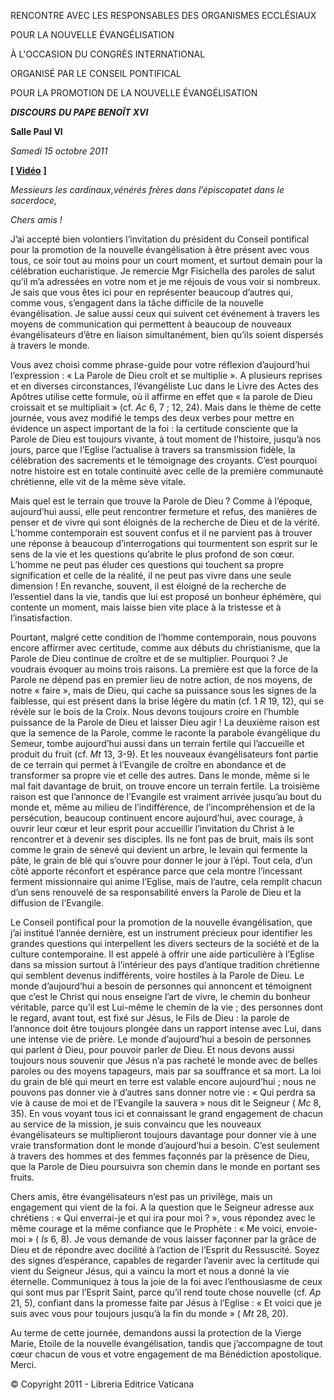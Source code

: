 RENCONTRE AVEC LES RESPONSABLES DES ORGANISMES ECCLÉSIAUX

POUR LA NOUVELLE ÉVANGÉLISATION

À L'OCCASION DU CONGRÈS INTERNATIONAL

ORGANISÉ PAR LE CONSEIL PONTIFICAL

POUR LA PROMOTION DE LA NOUVELLE ÉVANGÉLISATION

***DISCOURS*** ***DU PAPE BENOÎT XVI***

**Salle Paul VI**

*Samedi 15 octobre 2011*

**[ [Vidéo](http://player.rv.va/vaticanplayer.asp?language=it&tic=VA_IWSPZM1H)** **]**

*Messieurs les cardinaux,vénérés frères dans l’épiscopatet dans le sacerdoce,*

*Chers amis !*

J’ai accepté bien volontiers l’invitation du président du Conseil pontifical pour la promotion de la nouvelle évangélisation à être présent avec vous tous, ce soir tout au moins pour un court moment, et surtout demain pour la célébration eucharistique. Je remercie Mgr Fisichella des paroles de salut qu’il m’a adressées en votre nom et je me réjouis de vous voir si nombreux. Je sais que vous êtes ici pour en représenter beaucoup d’autres qui, comme vous, s’engagent dans la tâche difficile de la nouvelle évangélisation. Je salue aussi ceux qui suivent cet événement à travers les moyens de communication qui permettent à beaucoup de nouveaux évangélisateurs d’être en liaison simultanément, bien qu’ils soient dispersés à travers le monde.

Vous avez choisi comme phrase-guide pour votre réflexion d’aujourd’hui l’expression : « La Parole de Dieu croît et se multiplie ». A plusieurs reprises et en diverses circonstances, l’évangéliste Luc dans le Livre des Actes des Apôtres utilise cette formule, où il affirme en effet que « la parole de Dieu croissait et se multipliait » (cf. *Ac* 6, 7 ; 12, 24). Mais dans le thème de cette journée, vous avez modifié le temps des deux verbes pour mettre en évidence un aspect important de la foi : la certitude consciente que la Parole de Dieu est toujours vivante, à tout moment de l’histoire, jusqu’à nos jours, parce que l’Eglise l’actualise à travers sa transmission fidèle, la célébration des sacrements et le témoignage des croyants. C’est pourquoi notre histoire est en totale continuité avec celle de la première communauté chrétienne, elle vit de la même sève vitale.

Mais quel est le terrain que trouve la Parole de Dieu ? Comme à l’époque, aujourd’hui aussi, elle peut rencontrer fermeture et refus, des manières de penser et de vivre qui sont éloignés de la recherche de Dieu et de la vérité. L’homme contemporain est souvent confus et il ne parvient pas à trouver une réponse à beaucoup d’interrogations qui tourmentent son esprit sur le sens de la vie et les questions qu’abrite le plus profond de son cœur. L’homme ne peut pas éluder ces questions qui touchent sa propre signification et celle de la réalité, il ne peut pas vivre dans une seule dimension ! En revanche, souvent, il est éloigné de la recherche de l’essentiel dans la vie, tandis que lui est proposé un bonheur éphémère, qui contente un moment, mais laisse bien vite place à la tristesse et à l’insatisfaction.

Pourtant, malgré cette condition de l’homme contemporain, nous pouvons encore affirmer avec certitude, comme aux débuts du christianisme, que la Parole de Dieu continue de croître et de se multiplier. Pourquoi ? Je voudrais évoquer au moins trois raisons. La première est que la force de la Parole ne dépend pas en premier lieu de notre action, de nos moyens, de notre « faire », mais de Dieu, qui cache sa puissance sous les signes de la faiblesse, qui est présent dans la brise légère du matin (cf. 1 *R* 19, 12), qui se révèle sur le bois de la Croix. Nous devons toujours croire en l’humble puissance de la Parole de Dieu et laisser Dieu agir ! La deuxième raison est que la semence de la Parole, comme le raconte la parabole évangélique du Semeur, tombe aujourd’hui aussi dans un terrain fertile qui l’accueille et produit du fruit (cf. *Mt* 13, 3-9). Et les nouveaux évangélisateurs font partie de ce terrain qui permet à l’Evangile de croître en abondance et de transformer sa propre vie et celle des autres. Dans le monde, même si le mal fait davantage de bruit, on trouve encore un terrain fertile. La troisième raison est que l’annonce de l’Evangile est vraiment arrivée jusqu’au bout du monde et, même au milieu de l’indifférence, de l’incompréhension et de la persécution, beaucoup continuent encore aujourd’hui, avec courage, à ouvrir leur cœur et leur esprit pour accueillir l’invitation du Christ à le rencontrer et à devenir ses disciples. Ils ne font pas de bruit, mais ils sont comme le grain de sénevé qui devient un arbre, le levain qui fermente la pâte, le grain de blé qui s’ouvre pour donner le jour à l’épi. Tout cela, d’un côté apporte réconfort et espérance parce que cela montre l’incessant ferment missionnaire qui anime l’Eglise, mais de l’autre, cela remplit chacun d’un sens renouvelé de sa responsabilité envers la Parole de Dieu et la diffusion de l’Evangile.

Le Conseil pontifical pour la promotion de la nouvelle évangélisation, que j’ai institué l’année dernière, est un instrument précieux pour identifier les grandes questions qui interpellent les divers secteurs de la société et de la culture contemporaine. Il est appelé à offrir une aide particulière à l’Eglise dans sa mission surtout à l’intérieur des pays d’antique tradition chrétienne qui semblent devenus indifférents, voire hostiles à la Parole de Dieu. Le monde d’aujourd’hui a besoin de personnes qui annoncent et témoignent que c’est le Christ qui nous enseigne l’art de vivre, le chemin du bonheur véritable, parce qu’il est Lui-même le chemin de la vie ; des personnes dont le regard, avant tout, est fixé sur Jésus, le Fils de Dieu : la parole de l’annonce doit être toujours plongée dans un rapport intense avec Lui, dans une intense vie de prière. Le monde d’aujourd’hui a besoin de personnes qui parlent *à* Dieu, pour pouvoir parler *de* Dieu. Et nous devons aussi toujours nous souvenir que Jésus n’a pas racheté le monde avec de belles paroles ou des moyens tapageurs, mais par sa souffrance et sa mort. La loi du grain de blé qui meurt en terre est valable encore aujourd’hui ; nous ne pouvons pas donner vie à d’autres sans donner notre vie : « Qui perdra sa vie à cause de moi et de l’Evangile la sauvera » nous dit le Seigneur ( *Mc* 8, 35). En vous voyant tous ici et connaissant le grand engagement de chacun au service de la mission, je suis convaincu que les nouveaux évangélisateurs se multiplieront toujours davantage pour donner vie à une vraie transformation dont le monde d’aujourd’hui a besoin. C’est seulement à travers des hommes et des femmes façonnés par la présence de Dieu, que la Parole de Dieu poursuivra son chemin dans le monde en portant ses fruits.

Chers amis, être évangélisateurs n’est pas un privilège, mais un engagement qui vient de la foi. A la question que le Seigneur adresse aux chrétiens : « Qui enverrai-je et qui ira pour moi ? », vous répondez avec le même courage et la même confiance que le Prophète : « Me voici, envoie-moi » ( *Is* 6, 8). Je vous demande de vous laisser façonner par la grâce de Dieu et de répondre avec docilité à l’action de l’Esprit du Ressuscité. Soyez des signes d’espérance, capables de regarder l’avenir avec la certitude qui vient du Seigneur Jésus, qui a vaincu la mort et nous a donné la vie éternelle. Communiquez à tous la joie de la foi avec l’enthousiasme de ceux qui sont mus par l’Esprit Saint, parce qu’il rend toute chose nouvelle (cf. *Ap* 21, 5), confiant dans la promesse faite par Jésus à l’Eglise : « Et voici que je suis avec vous pour toujours jusqu’à la fin du monde » ( *Mt* 28, 20).

Au terme de cette journée, demandons aussi la protection de la Vierge Marie, Etoile de la nouvelle évangélisation, tandis que j’accompagne de tout cœur chacun de vous et votre engagement de ma Bénédiction apostolique. Merci.

© Copyright 2011 - Libreria Editrice Vaticana